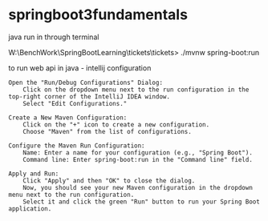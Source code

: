 # springboot3fundamentals
java run in through terminal 

W:\BenchWork\SpringBootLearning\tickets\tickets> ./mvnw spring-boot:run


to run web api in java - intellij configuration

    Open the "Run/Debug Configurations" Dialog:
        Click on the dropdown menu next to the run configuration in the top-right corner of the IntelliJ IDEA window.
        Select "Edit Configurations."

    Create a New Maven Configuration:
        Click on the "+" icon to create a new configuration.
        Choose "Maven" from the list of configurations.

    Configure the Maven Run Configuration:
        Name: Enter a name for your configuration (e.g., "Spring Boot").
        Command line: Enter spring-boot:run in the "Command line" field.

    Apply and Run:
        Click "Apply" and then "OK" to close the dialog.
        Now, you should see your new Maven configuration in the dropdown menu next to the run configuration.
        Select it and click the green "Run" button to run your Spring Boot application.
